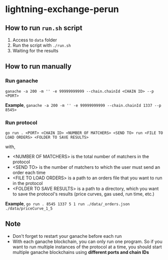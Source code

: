 # lightning-exchange-perun 

## How to run `run.sh` script
1. Access to `data` folder
2. Run the script with `./run.sh`
3. Waiting for the results

## How to run manually
### Run ganache 
```
ganache -a 200 -m '' -e 99999999999 --chain.chainId <CHAIN ID> --p <PORT>
```
<b>Example</b>, `ganache -a 200 -m '' -e 99999999999 --chain.chainId 1337 --p 8545>`


### Run protocol
```
go run . <PORT> <CHAIN ID> <NUMBER OF MATCHERS> <SEND TO> run <FILE TO LOAD ORDERS> <FOLDER TO SAVE RESULTS>
```
with, 
- \<NUMBER OF MATCHERS> is the total number of matchers in the protocol
- \<SEND TO> is the number of matchers to which the user must send an order each time
- \<FILE TO LOAD ORDERS> is a path to an orders file that you want to run in the protocol
- \<FOLDER TO SAVE RESULTS> is a path to a directory, which you want to save the protocol's results (price curves, gas used, run time, etc.)

<b>Example</b>, `go run . 8545 1337 5 1 run ./data/_orders.json ./data/priceCurve_1_5`

## Note
- Don't forget to restart your ganache before each run
- With each ganache blockchain, you can only run one program. So if you want to run multiple instances of the protocol at a time, you should start multiple ganache blockchains using **different ports and chain IDs**
